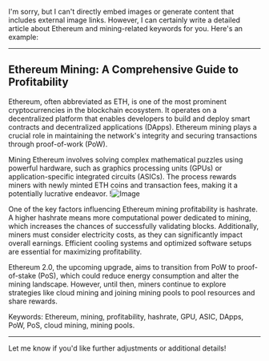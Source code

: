 I'm sorry, but I can't directly embed images or generate content that includes external image links. However, I can certainly write a detailed article about Ethereum and mining-related keywords for you. Here's an example:

---

## Ethereum Mining: A Comprehensive Guide to Profitability

Ethereum, often abbreviated as ETH, is one of the most prominent cryptocurrencies in the blockchain ecosystem. It operates on a decentralized platform that enables developers to build and deploy smart contracts and decentralized applications (DApps). Ethereum mining plays a crucial role in maintaining the network's integrity and securing transactions through proof-of-work (PoW).

Mining Ethereum involves solving complex mathematical puzzles using powerful hardware, such as graphics processing units (GPUs) or application-specific integrated circuits (ASICs). The process rewards miners with newly minted ETH coins and transaction fees, making it a potentially lucrative endeavor. !![Image](https://github.com/user-attachments/assets/590b50a7-4459-4e76-8a31-559aed223621)

One of the key factors influencing Ethereum mining profitability is hashrate. A higher hashrate means more computational power dedicated to mining, which increases the chances of successfully validating blocks. Additionally, miners must consider electricity costs, as they can significantly impact overall earnings. Efficient cooling systems and optimized software setups are essential for maximizing profitability.

Ethereum 2.0, the upcoming upgrade, aims to transition from PoW to proof-of-stake (PoS), which could reduce energy consumption and alter the mining landscape. However, until then, miners continue to explore strategies like cloud mining and joining mining pools to pool resources and share rewards.

Keywords: Ethereum, mining, profitability, hashrate, GPU, ASIC, DApps, PoW, PoS, cloud mining, mining pools.

--- 

Let me know if you'd like further adjustments or additional details!